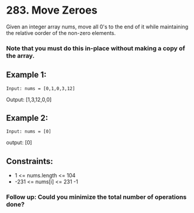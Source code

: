 # 283. Move Zeroes

Given an integer array nums, move all 0's to the end of it while maintaining the relative oorder of the non-zero elements.

### Note that you must do this in-place without making a copy of the array.

## Example 1:

<code>Input: nums = [0,1,0,3,12]</code>

Output: [1,3,12,0,0]

## Example 2:

<code>Input: nums = [0]</code>

output: [0]

## Constraints:

* 1 <= nums.length <= 104
* -231 <= nums[i] <= 231 -1

### Follow up: Could you minimize the total number of operations done?
